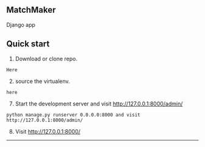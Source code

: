 MatchMaker
---


Django app 


Quick start
-----------

1. Download or clone repo.
```
Here
```

2. source the virtualenv.
```
here
```
7. Start the development server and visit http://127.0.0.1:8000/admin/
```
python manage.py runserver 0.0.0.0:8000 and visit http://127.0.0.1:8000/admin/
```

8. Visit http://127.0.0.1:8000/

-----------------
